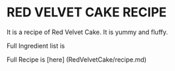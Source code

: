 <h1>RED VELVET CAKE RECIPE</h1>


<p>
It is a recipe of Red Velvet Cake. It is yummy and fluffy.
</p>

<p>
Full Ingredient list is 

[here]: https://meghana2109.github.io/RedVelvetCake/ingredients.md



<p>
Full Recipe is [here] (RedVelvetCake/recipe.md)

</p>